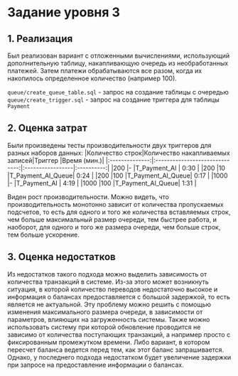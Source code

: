 # Задание уровня 3
## 1. Реализация
Был реализован вариант с отложенными вычислениями, использующий дополнительную таблицу, накапливающую очередь из необработанных платежей. Затем платежи обрабатываются все разом, когда их накопилось определенное количество (например 100).

`queue/create_queue_table.sql` - запрос на создание таблицы с очередью
`queue/create_trigger.sql` - запрос на создание триггера для таблицы `Payment`

## 2. Оценка затрат
Были произведены тесты производительности двух триггеров для разных наборов данных:
|Количество строк|Количество накапливаемых записей|Триггер           |Время (мин.)|
|:--------------:|:------------------------------:|:-----------------|:----------:|
|200             |-                               |T_Payment_AI      |    0:30    |
|200             |10                              |T_Payment_AI_Queue|    0:24    |
|200             |100                             |T_Payment_AI_Queue|    0:17    |
|1000            |-                               |T_Payment_AI      |    4:19    |
|1000            |100                             |T_Payment_AI_Queue|    1:31    |

Виден рост производительности. Можно видеть, что производительность монотонно зависит от количества пропускаемых подсчетов, то есть для одного и того же количества вставляемых строк, чем больше максимальный размер очереди, тем быстрее работа, и наоборот, для одного и того же размера очереди, чем больше строк, тем больше ускорение.
## 3. Оценка недостатков
Из недостатков такого подхода можно выделить зависимость от количества транзакций в системе. Из-за этого может возникнуть ситуация, в которой количество переводов недостаточно высокое и информация о балансах предоставляется с большой задержкой, то есть является не актуальной. Эту проблему можно решить с помощью изменения максимального размера очереди, в зависимости от параметров, влияющих на загруженность системы. Также можно использовать систему при которой обновление проводится не зависимо от количества поступающих транзакций, а например просто с фиксированным промежутком времени. Либо вариант, в котором пересчет баланса ведется перед тем, как этот баланс запрашивается. Однако, у последнего подхода недостатком будет увеличение задержки при запросе на предоставление информации о балансах.

